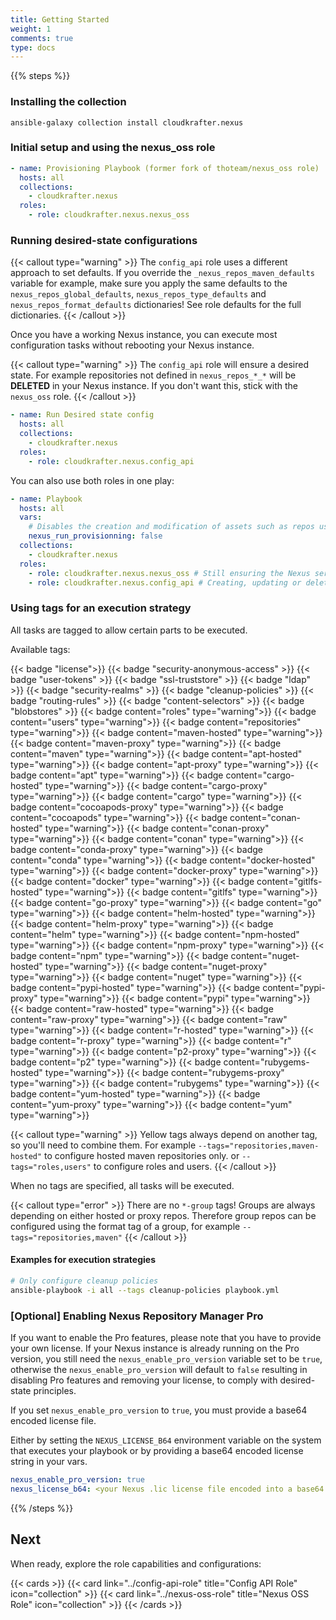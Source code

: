 ```yaml
---
title: Getting Started
weight: 1
comments: true
type: docs
---
```


{{% steps %}}

### Installing the collection

```shell
ansible-galaxy collection install cloudkrafter.nexus
```

### Initial setup and using the nexus_oss role

```yaml  {linenos=table,hl_lines=[3,4,5,6],linenostart=1,filename="playbook.yml"}
- name: Provisioning Playbook (former fork of thoteam/nexus_oss role)
  hosts: all
  collections:
    - cloudkrafter.nexus
  roles:
    - role: cloudkrafter.nexus.nexus_oss
```

### Running desired-state configurations

{{< callout type="warning" >}}
  The `config_api` role uses a different approach to set defaults. If you override the `_nexus_repos_maven_defaults` variable for example, make sure you apply the same defaults to the `nexus_repos_global_defaults`, `nexus_repos_type_defaults` and `nexus_repos_format_defaults` dictionaries! See role defaults for the full dictionaries.
{{< /callout >}}

Once you have a working Nexus instance, you can execute most configuration tasks without rebooting your Nexus instance.

{{< callout type="warning" >}}
The `config_api` role will ensure a desired state. For example repositories not defined in `nexus_repos_*_*` will be **DELETED** in your Nexus instance. If you don't want this, stick with the `nexus_oss` role.
{{< /callout >}}

```yaml  {linenos=table,hl_lines=[6],linenostart=1,filename="playbook.yml"}
- name: Run Desired state config
  hosts: all
  collections:
    - cloudkrafter.nexus
  roles:
    - role: cloudkrafter.nexus.config_api
```

You can also use both roles in one play:

```yaml  {linenos=table,hl_lines=[3,4,5,9,10],linenostart=1,filename="playbook.yml"}
- name: Playbook
  hosts: all
  vars:
    # Disables the creation and modification of assets such as repos using the nexus_oss role
    nexus_run_provisionning: false
  collections:
    - cloudkrafter.nexus
  roles:
    - role: cloudkrafter.nexus.nexus_oss # Still ensuring the Nexus server configs
    - role: cloudkrafter.nexus.config_api # Creating, updating or deleting assets such as LDAP servers
```

### Using tags for an execution strategy

All tasks are tagged to allow certain parts to be executed.

Available tags:

{{< badge "license">}}
{{< badge "security-anonymous-access" >}}
{{< badge "user-tokens" >}}
{{< badge "ssl-truststore" >}}
{{< badge "ldap" >}}
{{< badge "security-realms" >}}
{{< badge "cleanup-policies" >}}
{{< badge "routing-rules" >}}
{{< badge "content-selectors" >}}
{{< badge "blobstores" >}}
{{< badge content="roles" type="warning">}}
{{< badge content="users" type="warning">}}
{{< badge content="repositories" type="warning">}}
{{< badge content="maven-hosted" type="warning">}}
{{< badge content="maven-proxy" type="warning">}}
{{< badge content="maven" type="warning">}}
{{< badge content="apt-hosted" type="warning">}}
{{< badge content="apt-proxy" type="warning">}}
{{< badge content="apt" type="warning">}}
{{< badge content="cargo-hosted" type="warning">}}
{{< badge content="cargo-proxy" type="warning">}}
{{< badge content="cargo" type="warning">}}
{{< badge content="cocoapods-proxy" type="warning">}}
{{< badge content="cocoapods" type="warning">}}
{{< badge content="conan-hosted" type="warning">}}
{{< badge content="conan-proxy" type="warning">}}
{{< badge content="conan" type="warning">}}
{{< badge content="conda-proxy" type="warning">}}
{{< badge content="conda" type="warning">}}
{{< badge content="docker-hosted" type="warning">}}
{{< badge content="docker-proxy" type="warning">}}
{{< badge content="docker" type="warning">}}
{{< badge content="gitlfs-hosted" type="warning">}}
{{< badge content="gitlfs" type="warning">}}
{{< badge content="go-proxy" type="warning">}}
{{< badge content="go" type="warning">}}
{{< badge content="helm-hosted" type="warning">}}
{{< badge content="helm-proxy" type="warning">}}
{{< badge content="helm" type="warning">}}
{{< badge content="npm-hosted" type="warning">}}
{{< badge content="npm-proxy" type="warning">}}
{{< badge content="npm" type="warning">}}
{{< badge content="nuget-hosted" type="warning">}}
{{< badge content="nuget-proxy" type="warning">}}
{{< badge content="nuget" type="warning">}}
{{< badge content="pypi-hosted" type="warning">}}
{{< badge content="pypi-proxy" type="warning">}}
{{< badge content="pypi" type="warning">}}
{{< badge content="raw-hosted" type="warning">}}
{{< badge content="raw-proxy" type="warning">}}
{{< badge content="raw" type="warning">}}
{{< badge content="r-hosted" type="warning">}}
{{< badge content="r-proxy" type="warning">}}
{{< badge content="r" type="warning">}}
{{< badge content="p2-proxy" type="warning">}}
{{< badge content="p2" type="warning">}}
{{< badge content="rubygems-hosted" type="warning">}}
{{< badge content="rubygems-proxy" type="warning">}}
{{< badge content="rubygems" type="warning">}}
{{< badge content="yum-hosted" type="warning">}}
{{< badge content="yum-proxy" type="warning">}}
{{< badge content="yum" type="warning">}}

{{< callout type="warning" >}}
Yellow tags always depend on another tag, so you'll need to combine them.
For example `--tags="repositories,maven-hosted"` to configure hosted maven repositories only.
or `--tags="roles,users"` to configure roles and users.
{{< /callout >}}

When no tags are specified, all tasks will be executed.

{{< callout type="error" >}}
There are no `*-group` tags! Groups are always depending on either hosted or proxy repos. Therefore group repos can be configured using the format tag of a group, for example `--tags="repositories,maven"`
{{< /callout >}}

#### Examples for execution strategies

```bash
# Only configure cleanup policies
ansible-playbook -i all --tags cleanup-policies playbook.yml
```

### [Optional] Enabling Nexus Repository Manager Pro

If you want to enable the Pro features, please note that you have to provide your own license.
If your Nexus instance is already running on the Pro version, you still need the `nexus_enable_pro_version` variable set to be `true`, otherwise the `nexus_enable_pro_version` will default to `false` resulting in disabling Pro features and removing your license, to comply with desired-state principles.

If you set `nexus_enable_pro_version` to `true`, you must provide a base64 encoded license file.

Either by setting the `NEXUS_LICENSE_B64` environment variable on the system that executes your playbook or by providing a base64 encoded license string in your vars.

```yaml {linenos=table ,filename="group_vars/all.yml"}
nexus_enable_pro_version: true
nexus_license_b64: <your Nexus .lic license file encoded into a base64 string>`
```

{{% /steps %}}

## Next

When ready, explore the role capabilities and configurations:

{{< cards >}}
  {{< card link="../config-api-role" title="Config API Role" icon="collection" >}}
  {{< card link="../nexus-oss-role" title="Nexus OSS Role" icon="collection" >}}
{{< /cards >}}
